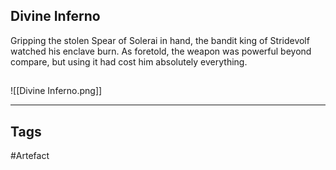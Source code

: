 ## Divine Inferno
Gripping the stolen Spear of Solerai in hand,
the bandit king of Stridevolf watched his enclave burn.
As foretold, the weapon was powerful beyond compare,
but using it had cost him absolutely everything.
## 
![[Divine Inferno.png]]

---
## Tags
#Artefact